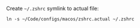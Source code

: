 

Create `~/.zshrc` symlink to actual file:

```shell
ln -s ~/Code/configs/macos/zshrc.actual ~/.zshrc
```
